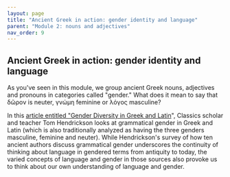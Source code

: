 ```yaml
---
layout: page
title: "Ancient Greek in action: gender identity and language"
parent: "Module 2: nouns and adjectives"
nav_order: 9
---
```


## Ancient Greek in action: gender identity and language

As you've seen in this module, we group ancient Greek nouns, adjectives and pronouns in categories called "gender."  What does it mean to say that δῶρον is neuter, γνώμη feminine or λόγος  masculine?

In this [article entitled "Gender Diversity in Greek and Latin](https://medium.com/ad-meliora/gender-diversity-in-greek-and-latin-grammar-ten-ancient-discussions-df371fe19af8)", 
Classics scholar and teacher Tom Hendrickson looks at grammatical gender in Greek and Latin (which is also traditionally analyzed as having the three genders masculine, feminine and neuter).  While Hendrickson's survey of how ten ancient authors discuss grammatical gender underscores the continuity of thinking about language in gendered terms from antiquity to today, the varied concepts of language and gender in those sources also provoke us to think about our own understanding of language and gender.